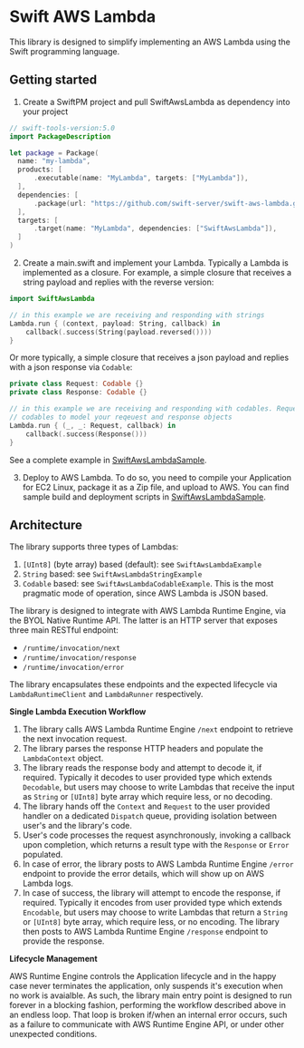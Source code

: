 # Swift AWS Lambda

This library is designed to simplify implementing an AWS Lambda using the Swift programming language.

## Getting started

  1. Create a SwiftPM project and pull SwiftAwsLambda as dependency into your project

  ```swift
  // swift-tools-version:5.0
  import PackageDescription

  let package = Package(
    name: "my-lambda",
    products: [
        .executable(name: "MyLambda", targets: ["MyLambda"]),
    ],
    dependencies: [
        .package(url: "https://github.com/swift-server/swift-aws-lambda.git", .upToNextMajor(from: "0.1.0")),
    ],
    targets: [
        .target(name: "MyLambda", dependencies: ["SwiftAwsLambda"]),
    ]
  )
  ```

  2. Create a main.swift and implement your Lambda. Typically a Lambda is implemented as a closure. For example, a simple closure that receives a string payload and replies with the reverse version:

  ```swift
  import SwiftAwsLambda

  // in this example we are receiving and responding with strings
  Lambda.run { (context, payload: String, callback) in
      callback(.success(String(payload.reversed())))
  }
  ```

  Or more typically, a simple closure that receives a json payload and replies with a json response via `Codable`:

  ```swift
  private class Request: Codable {}
  private class Response: Codable {}

  // in this example we are receiving and responding with codables. Request and Response above are examples of how to use
  // codables to model your reqeuest and response objects
  Lambda.run { (_, _: Request, callback) in
      callback(.success(Response()))
  }
  ```

  See a complete example in [SwiftAwsLambdaSample](https://github.com/swift-server/swift-aws-lambda-sample).

  3. Deploy to AWS Lambda. To do so, you need to compile your Application for EC2 Linux, package it as a Zip file, and upload to AWS. You can find sample build and deployment scripts in [SwiftAwsLambdaSample](https://github.com/swift-server/swift-aws-lambda-sample).

## Architecture

The library supports three types of Lambdas:
1. `[UInt8]` (byte array) based (default): see `SwiftAwsLambdaExample`
2. `String` based: see `SwiftAwsLambdaStringExample`
3. `Codable` based: see `SwiftAwsLambdaCodableExample`. This is the most pragmatic mode of operation, since AWS Lambda is JSON based.


The library is designed to integrate with AWS Lambda Runtime Engine, via the BYOL Native Runtime API.
The latter is an HTTP server that exposes three main RESTful endpoint:
* `/runtime/invocation/next`
* `/runtime/invocation/response`
* `/runtime/invocation/error`

The library encapsulates these endpoints and the expected lifecycle via `LambdaRuntimeClient` and `LambdaRunner` respectively.

**Single Lambda Execution Workflow**

1. The library calls AWS Lambda Runtime Engine `/next` endpoint to retrieve the next invocation request.
2. The library parses the response HTTP headers and populate the `LambdaContext` object.
3. The library reads the response body and attempt to decode it, if required. Typically it decodes to user provided type which extends  `Decodable`, but users may choose to write Lambdas that receive the input as `String` or `[UInt8]` byte array which require less, or no decoding.
4. The library hands off the `Context` and `Request` to the user provided handler on a dedicated `Dispatch` queue, providing isolation between user's and the library's code.
5. User's code processes the request asynchronously, invoking a callback upon completion, which returns a result type with the `Response` or `Error` populated.
6. In case of error, the library posts to AWS Lambda Runtime Engine `/error` endpoint to provide the error details, which will show up on AWS Lambda logs.
7. In case of success, the library will attempt to encode the response, if required. Typically it encodes from user provided type which extends `Encodable`, but users may choose to write Lambdas that return a `String` or `[UInt8]` byte array, which require less, or no encoding. The library then posts to AWS Lambda Runtime Engine `/response` endpoint to provide the response.

**Lifecycle Management**

AWS Runtime Engine controls the Application lifecycle and in the happy case never terminates the application, only suspends it's execution when no work is avaialble. As such, the library main entry point is designed to run forever in a blocking fashion, performing the workflow described above in an endless loop. That loop is broken if/when an internal error occurs, such as a failure to communicate with AWS Runtime Engine API, or under other unexpected conditions.
